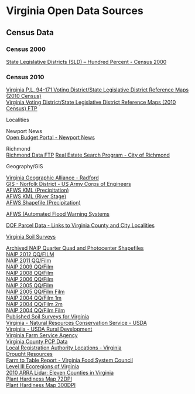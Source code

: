 # Virginia Open Data Sources  
  
## Census Data  
  
### Census 2000  
[State Legislative Districts (SLD) – Hundred Percent - Census 2000](http://www2.census.gov/census_2000/datasets/State_Legislative_Districts/SLD_HundredPercent/Virginia/)  
  
### Census 2010  
[Virginia P.L. 94-171 Voting District/State Legislative District Reference Maps (2010 Census)](https://www.census.gov/geo/maps-data/maps/2010ref/st51_vtd_sld.html)  
[Virginia Voting District/State Legislative District Reference Maps (2010 Census) FTP](http://www2.census.gov/geo/maps/pl10map/vtd_sld/st51_va/)  

Localities  
  

Newport News  
[Open Budget Portal - Newport News](https://www.nngov.com/1901/Open-Budget-Portal)  
  
Richmond  
[Richmond Data FTP](ftp://ftp.ci.richmond.va.us/) 
[Real Estate Search Program - City of Richmond](http://eservices.ci.richmond.va.us/applications/propertysearch/)  

Geography/GIS  

[Virginia Geographic Alliance - Radford](https://php.radford.edu/~vga/)  
[GIS - Norfolk District - US Army Corps of Engineers](http://gis.nao.usace.army.mil/ESDS/SurveysIndex.aspx)  
[AFWS KML (Precipitation)](http://water.weather.gov/afws/afws_kml.php?state=va&fcst_type=precip)  
[AFWS KML (River Stage)](http://water.weather.gov/afws/afws_kml.php?state=va&amp;fcst_type=river)  
[AFWS Shapefile (Precipitation)](http://water.weather.gov/afws/download_file.php?state=va&amp;fcst_type=precip)  


[AFWS (Automated Flood Warning Systems](http://water.weather.gov/afws/region.php?state=va)  


[DOF Parcel Data - Links to Virginia County and City Localities](http://www.dof.virginia.gov/gis/parcel-data.htm)


[Virginia Soil Surveys](http://www.nrcs.usda.gov/wps/portal/nrcs/surveylist/soils/survey/state/?stateId=VA)

[Archived NAIP Quarter Quad and Photocenter Shapefiles](http://www.fsa.usda.gov/programs-and-services/aerial-photography/imagery-programs/archived-naip-qq-and-photocenter-shapefiles/index)  
[NAIP 2012 QQ/FILM](http://www.fsa.usda.gov/Assets/USDA-FSA-Public/usdafiles/APFO/imagery-programs/zips/naip/2012/va_naip12qq.zip)  
[NAIP 2011 QQ/Film](http://www.fsa.usda.gov/Assets/USDA-FSA-Public/usdafiles/APFO/imagery-programs/zips/naip/2011/va_naip11qq.zip)  
[NAIP 2009 QQ/Film](http://www.fsa.usda.gov/Assets/USDA-FSA-Public/usdafiles/APFO/imagery-programs/zips/naip/2009/va_naip09_qq.zip)  
[NAIP 2008 QQ/Film](http://www.fsa.usda.gov/Assets/USDA-FSA-Public/usdafiles/APFO/imagery-programs/zips/naip/2008/va_naip_08qq.zip)  
[NAIP 2006 QQ/Film](http://www.fsa.usda.gov/Assets/USDA-FSA-Public/usdafiles/APFO/imagery-programs/zips/naip/2006/va_naip06_qq.zip)  
[NAIP 2005 QQ/Film](http://www.fsa.usda.gov/Assets/USDA-FSA-Public/usdafiles/APFO/imagery-programs/zips/naip/2005/va_naip05_qq.zip)  
[NAIP 2005 QQ/Film Film](http://www.fsa.usda.gov/Assets/USDA-FSA-Public/usdafiles/APFO/imagery-programs/zips/naip/2005/va_naip05_film.zip)  
[NAIP 2004 QQ/Film 1m](http://www.fsa.usda.gov/Assets/USDA-FSA-Public/usdafiles/APFO/imagery-programs/zips/naip/2004/va_naip04qq_1m.zip)  
[NAIP 2004 QQ/Film 2m](http://www.fsa.usda.gov/Assets/USDA-FSA-Public/usdafiles/APFO/imagery-programs/zips/naip/2004/va_naip04qq_2m.zip)  
[NAIP 2004 QQ/Film Film](http://www.fsa.usda.gov/Assets/USDA-FSA-Public/usdafiles/APFO/imagery-programs/zips/naip/2004/va_naip04film.zip)  
[Published Soil Surveys for Virginia](http://www.nrcs.usda.gov/wps/portal/nrcs/surveylist/soils/survey/state/?stateId=VA)  
[Virginia - Natural Resources Conservation Service - USDA](http://www.nrcs.usda.gov/wps/portal/nrcs/site/va/home/)  
[Virginiia - USDA Rural Development](http://www.rd.usda.gov/va)  
[Virginia Farm Service Agency](http://www.fsa.usda.gov/FSA/stateoffapp?mystate=va&area=home&subject=landing&topic=landing)  
[Virginia County PCP Data](http://www.fsa.usda.gov/FSA/ldppcpStateInfo?mystate=va&area=home&subject=cpcp&topic=landing)  
[Local Registration Authority Locations - Virginia](http://offices.sc.egov.usda.gov/locator/app?service=page/LraServiceCenters&state=VA3&stateName=Eastern%20Virginia&stateCode=51)  
[Drought Resources](https://vafarmbureau.org/Agriculture/DroughtResources.aspx)  
[Farm to Table Report - Virginia Food System Council](http://virginiafoodsystemcouncil.org/wp-content/uploads/2012/03/VA_Farm_to_Table.pdf)  
[Level III Ecoregions of Virginia](http://catalog.data.gov/dataset/level-iii-ecoregions-of-virginia)  
[2010 ARRA Lidar: Eleven Counties in Virginia](http://catalog.data.gov/dataset/2010-arra-lidar-eleven-county-virginia3d5c9)  
[Plant Hardiness Map 72DPI](http://planthardiness.ars.usda.gov/PHZMWeb/Images/72DPI/va.jpg)  
[Plant Hardiness Map 300DPI](http://planthardiness.ars.usda.gov/PHZMWeb/Images/300dpi/VA.jpg)  
